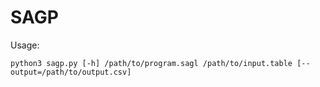 # SAGP

Usage:
```
python3 sagp.py [-h] /path/to/program.sagl /path/to/input.table [--output=/path/to/output.csv]
```

